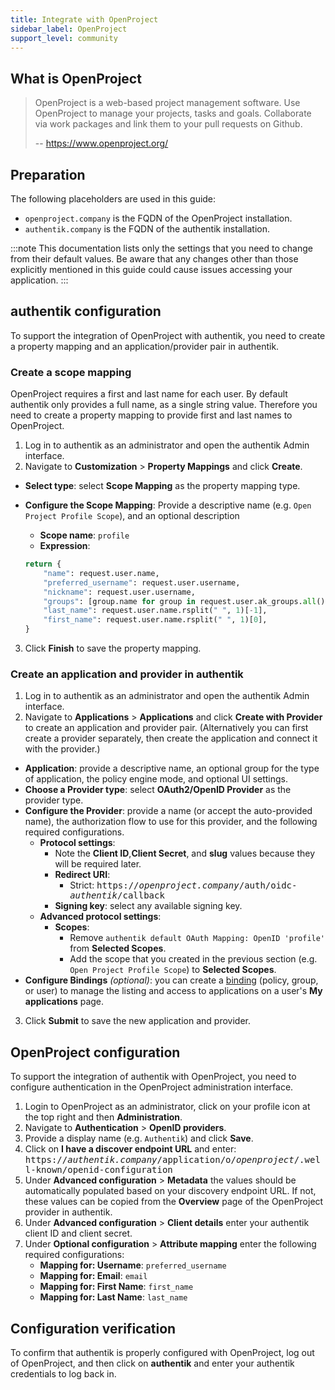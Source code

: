 ```yaml
---
title: Integrate with OpenProject
sidebar_label: OpenProject
support_level: community
---
```


## What is OpenProject

> OpenProject is a web-based project management software. Use OpenProject to manage your projects, tasks and goals. Collaborate via work packages and link them to your pull requests on Github.
>
> -- https://www.openproject.org/

## Preparation

The following placeholders are used in this guide:

- `openproject.company` is the FQDN of the OpenProject installation.
- `authentik.company` is the FQDN of the authentik installation.

:::note
This documentation lists only the settings that you need to change from their default values. Be aware that any changes other than those explicitly mentioned in this guide could cause issues accessing your application.
:::

## authentik configuration

To support the integration of OpenProject with authentik, you need to create a property mapping and an application/provider pair in authentik.

### Create a scope mapping

OpenProject requires a first and last name for each user. By default authentik only provides a full name, as a single string value. Therefore you need to create a property mapping to provide first and last names to OpenProject.

1. Log in to authentik as an administrator and open the authentik Admin interface.
2. Navigate to **Customization** > **Property Mappings** and click **Create**.

- **Select type**: select **Scope Mapping** as the property mapping type.
- **Configure the Scope Mapping**: Provide a descriptive name (e.g. `Open Project Profile Scope`), and an optional description

    - **Scope name**: `profile`
    - **Expression**:

    ```python showLineNumbers
    return {
        "name": request.user.name,
        "preferred_username": request.user.username,
        "nickname": request.user.username,
        "groups": [group.name for group in request.user.ak_groups.all()],
        "last_name": request.user.name.rsplit(" ", 1)[-1],
        "first_name": request.user.name.rsplit(" ", 1)[0],
    }
    ```

3. Click **Finish** to save the property mapping.

### Create an application and provider in authentik

1. Log in to authentik as an administrator and open the authentik Admin interface.
2. Navigate to **Applications** > **Applications** and click **Create with Provider** to create an application and provider pair. (Alternatively you can first create a provider separately, then create the application and connect it with the provider.)

- **Application**: provide a descriptive name, an optional group for the type of application, the policy engine mode, and optional UI settings.
- **Choose a Provider type**: select **OAuth2/OpenID Provider** as the provider type.
- **Configure the Provider**: provide a name (or accept the auto-provided name), the authorization flow to use for this provider, and the following required configurations.
    - **Protocol settings**:
        - Note the **Client ID**,**Client Secret**, and **slug** values because they will be required later.
        - **Redirect URI**:
            - Strict: <kbd>https://<em>openproject.company</em>/auth/oidc-<em>authentik</em>/callback</kbd>
        - **Signing key**: select any available signing key.
    - **Advanced protocol settings**:
        - **Scopes**:
            - Remove `authentik default OAuth Mapping: OpenID 'profile'` from **Selected Scopes**.
            - Add the scope that you created in the previous section (e.g. `Open Project Profile Scope`) to **Selected Scopes**.
- **Configure Bindings** _(optional)_: you can create a [binding](/docs/add-secure-apps/flows-stages/bindings/) (policy, group, or user) to manage the listing and access to applications on a user's **My applications** page.

3. Click **Submit** to save the new application and provider.

## OpenProject configuration

To support the integration of authentik with OpenProject, you need to configure authentication in the OpenProject administration interface.

1. Login to OpenProject as an administrator, click on your profile icon at the top right and then **Administration**.
2. Navigate to **Authentication** > **OpenID providers**.
3. Provide a display name (e.g. `Authentik`) and click **Save**.
4. Click on **I have a discover endpoint URL** and enter:
   <kbd>https://<em>authentik.company</em>/application/o/<em>openproject</em>/.well-known/openid-configuration</kbd>
5. Under **Advanced configuration** > **Metadata** the values should be automatically populated based on your discovery endpoint URL. If not, these values can be copied from the **Overview** page of the OpenProject provider in authentik.
6. Under **Advanced configuration** > **Client details** enter your authentik client ID and client secret.
7. Under **Optional configuration** > **Attribute mapping** enter the following required configurations:
    - **Mapping for: Username**: `preferred_username`
    - **Mapping for: Email**: `email`
    - **Mapping for: First Name**: `first_name`
    - **Mapping for: Last Name**: `last_name`

## Configuration verification

To confirm that authentik is properly configured with OpenProject, log out of OpenProject, and then click on **authentik** and enter your authentik credentials to log back in.
